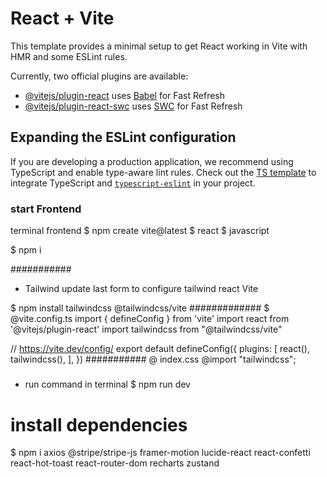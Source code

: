 # React + Vite

This template provides a minimal setup to get React working in Vite with HMR and some ESLint rules.

Currently, two official plugins are available:

- [@vitejs/plugin-react](https://github.com/vitejs/vite-plugin-react/blob/main/packages/plugin-react/README.md) uses [Babel](https://babeljs.io/) for Fast Refresh
- [@vitejs/plugin-react-swc](https://github.com/vitejs/vite-plugin-react-swc) uses [SWC](https://swc.rs/) for Fast Refresh

## Expanding the ESLint configuration

If you are developing a production application, we recommend using TypeScript and enable type-aware lint rules. Check out the [TS template](https://github.com/vitejs/vite/tree/main/packages/create-vite/template-react-ts) to integrate TypeScript and [`typescript-eslint`](https://typescript-eslint.io) in your project.


### start Frontend

terminal frontend
  $ npm create vite@latest
  $ react
  $ javascript

  $ npm i

###########
- Tailwind update last form to configure tailwind react Vite

$ npm install tailwindcss @tailwindcss/vite
#############
$
@vite.config.ts
import { defineConfig } from 'vite'
import react from '@vitejs/plugin-react'
import tailwindcss from "@tailwindcss/vite"

// https://vite.dev/config/
export default defineConfig({
  plugins: [
    react(),
    tailwindcss(),
  ],
})
###########
@ index.css
@import "tailwindcss";

#####
- run command in terminal
$ npm run dev

# install dependencies

$ npm i axios @stripe/stripe-js framer-motion lucide-react react-confetti react-hot-toast react-router-dom recharts zustand

